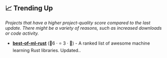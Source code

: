 ## 📈 Trending Up

_Projects that have a higher project-quality score compared to the last update. There might be a variety of reasons, such as increased downloads or code activity._

- <b><a href="https://github.com/e-tony/best-of-ml-rust">best-of-ml-rust</a></b> (🥉6 ·  ⭐ 3 · 🐣) - A ranked list of awesome machine learning Rust libraries. Updated..

